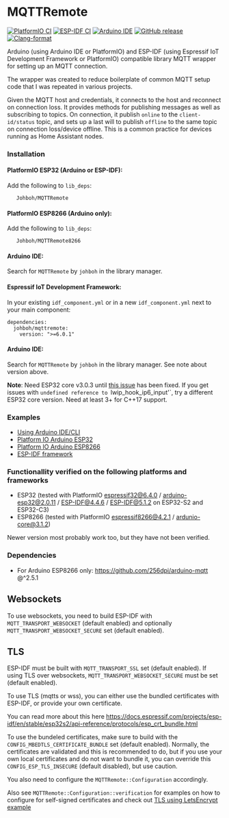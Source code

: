 # MQTTRemote
[![PlatformIO CI](https://github.com/Johboh/MQTTRemote/actions/workflows/platformio.yaml/badge.svg)](https://registry.platformio.org/libraries/johboh/MQTTRemote)
[![ESP-IDF CI](https://github.com/Johboh/MQTTRemote/actions/workflows/espidf.yaml/badge.svg)](https://components.espressif.com/components/johboh/mqttremote)
[![Arduino IDE](https://github.com/Johboh/MQTTRemote/actions/workflows/arduino_cli.yaml/badge.svg)](https://downloads.arduino.cc/libraries/logs/github.com/Johboh/MQTTRemote/)
[![GitHub release](https://img.shields.io/github/release/Johboh/MQTTRemote.svg)](https://github.com/Johboh/MQTTRemote/releases)
[![Clang-format](https://github.com/Johboh/MQTTRemote/actions/workflows/clang-format.yaml/badge.svg)](https://github.com/Johboh/MQTTRemote)

Arduino (using Arduino IDE or PlatformIO) and ESP-IDF (using Espressif IoT Development Framework or PlatformIO) compatible library MQTT wrapper for setting up an MQTT connection.

The wrapper was created to reduce boilerplate of common MQTT setup code that I was repeated in various projects.

Given the MQTT host and credentials, it connects to the host and reconnect on connection loss. It provides methods for publishing messages as well as subscribing to topics.
On connection, it publish `online` to the `client-id/status` topic, and sets up a last will to publish `offline` to the same topic on connection loss/device offline. This is a common practice for devices running as Home Assistant nodes.

### Installation
#### PlatformIO ESP32 (Arduino or ESP-IDF):
Add the following to `lib_deps`:
```
   Johboh/MQTTRemote
```
#### PlatformIO ESP8266 (Arduino only):
Add the following to `lib_deps`:
```
   Johboh/MQTTRemote8266
```
#### Arduino IDE:
Search for `MQTTRemote` by `johboh` in the library manager.
#### Espressif IoT Development Framework:
In your existing `idf_component.yml` or in a new `idf_component.yml` next to your main component:
```
dependencies:
  johboh/mqttremote:
    version: ">=6.0.1"
```

#### Arduino IDE:
Search for `MQTTRemote` by `johboh` in the library manager. See note about version above.

__Note__: Need ESP32 core v3.0.3 until [this issue](https://github.com/espressif/arduino-esp32/issues/10084) has been fixed. If you get issues with `undefined reference to `lwip_hook_ip6_input'`, try a different ESP32 core version. Need at least 3+ for C++17 support.

### Examples
- [Using Arduino IDE/CLI](examples/arduino/legacy_stack/publish_and_subscribe/publish_and_subscribe.ino)
- [Platform IO Arduino ESP32](examples/arduino/espidf_stack/publish_and_subscribe/publish_and_subscribe.ino)
- [Platform IO Arduino ESP8266](examples/arduino/legacy_stack/publish_and_subscribe/publish_and_subscribe.ino)
- [ESP-IDF framework](examples/espidf/publish_and_subscribe/main/main.cpp)

### Functionallity verified on the following platforms and frameworks
- ESP32 (tested with PlatformIO [espressif32@6.4.0](https://github.com/platformio/platform-espressif32) / [arduino-esp32@2.0.11](https://github.com/espressif/arduino-esp32) / [ESP-IDF@4.4.6](https://github.com/espressif/esp-idf) / [ESP-IDF@5.1.2](https://github.com/espressif/esp-idf) on ESP32-S2 and ESP32-C3)
- ESP8266 (tested with PlatformIO [espressif8266@4.2.1](https://github.com/platformio/platform-espressif8266) / [ardunio-core@3.1.2](https://github.com/esp8266/Arduino))

Newer version most probably work too, but they have not been verified.

### Dependencies
- For Arduino ESP8266 only: https://github.com/256dpi/arduino-mqtt @^2.5.1

## Websockets
To use websockets, you need to build ESP-IDF with `MQTT_TRANSPORT_WEBSOCKET` (default enabled) and optionally `MQTT_TRANSPORT_WEBSOCKET_SECURE` set (default enabled).

## TLS
ESP-IDF must be built with `MQTT_TRANSPORT_SSL` set (default enabled). If using TLS over websockets, `MQTT_TRANSPORT_WEBSOCKET_SECURE` must be set (default enabled).

To use TLS (mqtts or wss), you can either use the bundled certificates with ESP-IDF, or provide your own certificate.

You can read more about this here https://docs.espressif.com/projects/esp-idf/en/stable/esp32s2/api-reference/protocols/esp_crt_bundle.html

To use the bundeled certificates, make sure to build with the `CONFIG_MBEDTLS_CERTIFICATE_BUNDLE` set (default enabled). Normally, the certificates are validated and this is recommended to do, but if you use your own local certificates and do not want to bundle it, you can override this `CONFIG_ESP_TLS_INSECURE` (default disabled), but use caution.

You also need to configure the `MQTTRemote::Configuration` accordingly.

Also see `MQTTRemote::Configuration::verification` for examples on how to configure for self-signed certificates and check out [TLS using LetsEncrypt example](examples/espidf/tls_letsencrypt/main/main.cpp)